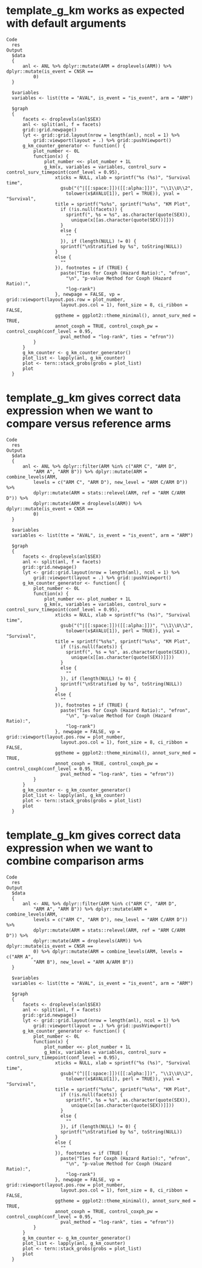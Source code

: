 # template_g_km works as expected with default arguments

    Code
      res
    Output
      $data
      {
          anl <- ANL %>% dplyr::mutate(ARM = droplevels(ARM)) %>% dplyr::mutate(is_event = CNSR == 
              0)
      }
      
      $variables
      variables <- list(tte = "AVAL", is_event = "is_event", arm = "ARM")
      
      $graph
      {
          facets <- droplevels(anl$SEX)
          anl <- split(anl, f = facets)
          grid::grid.newpage()
          lyt <- grid::grid.layout(nrow = length(anl), ncol = 1) %>% 
              grid::viewport(layout = .) %>% grid::pushViewport()
          g_km_counter_generator <- function() {
              plot_number <- 0L
              function(x) {
                  plot_number <<- plot_number + 1L
                  g_km(x, variables = variables, control_surv = control_surv_timepoint(conf_level = 0.95), 
                      xticks = NULL, xlab = sprintf("%s (%s)", "Survival time", 
                        gsub("(^|[[:space:]])([[:alpha:]])", "\\1\\U\\2", 
                          tolower(x$AVALU[1]), perl = TRUE)), yval = "Survival", 
                      title = sprintf("%s%s", sprintf("%s%s", "KM Plot", 
                        if (!is.null(facets)) {
                          sprintf(", %s = %s", as.character(quote(SEX)), 
                            unique(x[[as.character(quote(SEX))]]))
                        }
                        else {
                          ""
                        }), if (length(NULL) != 0) {
                        sprintf("\nStratified by %s", toString(NULL))
                      }
                      else {
                        ""
                      }), footnotes = if (TRUE) {
                        paste("Ties for Coxph (Hazard Ratio):", "efron", 
                          "\n", "p-value Method for Coxph (Hazard Ratio):", 
                          "log-rank")
                      }, newpage = FALSE, vp = grid::viewport(layout.pos.row = plot_number, 
                        layout.pos.col = 1), font_size = 8, ci_ribbon = FALSE, 
                      ggtheme = ggplot2::theme_minimal(), annot_surv_med = TRUE, 
                      annot_coxph = TRUE, control_coxph_pw = control_coxph(conf_level = 0.95, 
                        pval_method = "log-rank", ties = "efron"))
              }
          }
          g_km_counter <- g_km_counter_generator()
          plot_list <- lapply(anl, g_km_counter)
          plot <- tern::stack_grobs(grobs = plot_list)
          plot
      }
      

# template_g_km gives correct data expression when we want to compare versus reference arms

    Code
      res
    Output
      $data
      {
          anl <- ANL %>% dplyr::filter(ARM %in% c("ARM C", "ARM D", 
              "ARM A", "ARM B")) %>% dplyr::mutate(ARM = combine_levels(ARM, 
              levels = c("ARM C", "ARM D"), new_level = "ARM C/ARM D")) %>% 
              dplyr::mutate(ARM = stats::relevel(ARM, ref = "ARM C/ARM D")) %>% 
              dplyr::mutate(ARM = droplevels(ARM)) %>% dplyr::mutate(is_event = CNSR == 
              0)
      }
      
      $variables
      variables <- list(tte = "AVAL", is_event = "is_event", arm = "ARM")
      
      $graph
      {
          facets <- droplevels(anl$SEX)
          anl <- split(anl, f = facets)
          grid::grid.newpage()
          lyt <- grid::grid.layout(nrow = length(anl), ncol = 1) %>% 
              grid::viewport(layout = .) %>% grid::pushViewport()
          g_km_counter_generator <- function() {
              plot_number <- 0L
              function(x) {
                  plot_number <<- plot_number + 1L
                  g_km(x, variables = variables, control_surv = control_surv_timepoint(conf_level = 0.95), 
                      xticks = NULL, xlab = sprintf("%s (%s)", "Survival time", 
                        gsub("(^|[[:space:]])([[:alpha:]])", "\\1\\U\\2", 
                          tolower(x$AVALU[1]), perl = TRUE)), yval = "Survival", 
                      title = sprintf("%s%s", sprintf("%s%s", "KM Plot", 
                        if (!is.null(facets)) {
                          sprintf(", %s = %s", as.character(quote(SEX)), 
                            unique(x[[as.character(quote(SEX))]]))
                        }
                        else {
                          ""
                        }), if (length(NULL) != 0) {
                        sprintf("\nStratified by %s", toString(NULL))
                      }
                      else {
                        ""
                      }), footnotes = if (TRUE) {
                        paste("Ties for Coxph (Hazard Ratio):", "efron", 
                          "\n", "p-value Method for Coxph (Hazard Ratio):", 
                          "log-rank")
                      }, newpage = FALSE, vp = grid::viewport(layout.pos.row = plot_number, 
                        layout.pos.col = 1), font_size = 8, ci_ribbon = FALSE, 
                      ggtheme = ggplot2::theme_minimal(), annot_surv_med = TRUE, 
                      annot_coxph = TRUE, control_coxph_pw = control_coxph(conf_level = 0.95, 
                        pval_method = "log-rank", ties = "efron"))
              }
          }
          g_km_counter <- g_km_counter_generator()
          plot_list <- lapply(anl, g_km_counter)
          plot <- tern::stack_grobs(grobs = plot_list)
          plot
      }
      

# template_g_km gives correct data expression when we want to combine comparison arms

    Code
      res
    Output
      $data
      {
          anl <- ANL %>% dplyr::filter(ARM %in% c("ARM C", "ARM D", 
              "ARM A", "ARM B")) %>% dplyr::mutate(ARM = combine_levels(ARM, 
              levels = c("ARM C", "ARM D"), new_level = "ARM C/ARM D")) %>% 
              dplyr::mutate(ARM = stats::relevel(ARM, ref = "ARM C/ARM D")) %>% 
              dplyr::mutate(ARM = droplevels(ARM)) %>% dplyr::mutate(is_event = CNSR == 
              0) %>% dplyr::mutate(ARM = combine_levels(ARM, levels = c("ARM A", 
              "ARM B"), new_level = "ARM A/ARM B"))
      }
      
      $variables
      variables <- list(tte = "AVAL", is_event = "is_event", arm = "ARM")
      
      $graph
      {
          facets <- droplevels(anl$SEX)
          anl <- split(anl, f = facets)
          grid::grid.newpage()
          lyt <- grid::grid.layout(nrow = length(anl), ncol = 1) %>% 
              grid::viewport(layout = .) %>% grid::pushViewport()
          g_km_counter_generator <- function() {
              plot_number <- 0L
              function(x) {
                  plot_number <<- plot_number + 1L
                  g_km(x, variables = variables, control_surv = control_surv_timepoint(conf_level = 0.95), 
                      xticks = NULL, xlab = sprintf("%s (%s)", "Survival time", 
                        gsub("(^|[[:space:]])([[:alpha:]])", "\\1\\U\\2", 
                          tolower(x$AVALU[1]), perl = TRUE)), yval = "Survival", 
                      title = sprintf("%s%s", sprintf("%s%s", "KM Plot", 
                        if (!is.null(facets)) {
                          sprintf(", %s = %s", as.character(quote(SEX)), 
                            unique(x[[as.character(quote(SEX))]]))
                        }
                        else {
                          ""
                        }), if (length(NULL) != 0) {
                        sprintf("\nStratified by %s", toString(NULL))
                      }
                      else {
                        ""
                      }), footnotes = if (TRUE) {
                        paste("Ties for Coxph (Hazard Ratio):", "efron", 
                          "\n", "p-value Method for Coxph (Hazard Ratio):", 
                          "log-rank")
                      }, newpage = FALSE, vp = grid::viewport(layout.pos.row = plot_number, 
                        layout.pos.col = 1), font_size = 8, ci_ribbon = FALSE, 
                      ggtheme = ggplot2::theme_minimal(), annot_surv_med = TRUE, 
                      annot_coxph = TRUE, control_coxph_pw = control_coxph(conf_level = 0.95, 
                        pval_method = "log-rank", ties = "efron"))
              }
          }
          g_km_counter <- g_km_counter_generator()
          plot_list <- lapply(anl, g_km_counter)
          plot <- tern::stack_grobs(grobs = plot_list)
          plot
      }
      

